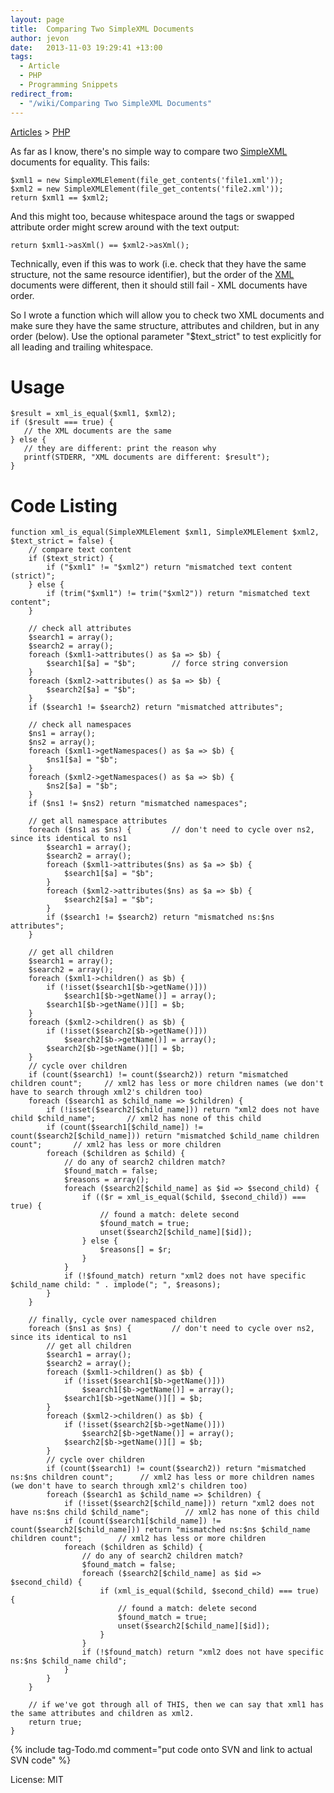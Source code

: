 ```yaml
---
layout: page
title:  Comparing Two SimpleXML Documents
author: jevon
date:   2013-11-03 19:29:41 +13:00
tags:
  - Article
  - PHP
  - Programming Snippets
redirect_from:
  - "/wiki/Comparing Two SimpleXML Documents"
---
```


[Articles](Articles.md) > [PHP](PHP.md)

As far as I know, there's no simple way to compare two <a href="http://nz.php.net/manual/en/ref.simplexml.php">SimpleXML</a> documents for equality. This fails:

```
$xml1 = new SimpleXMLElement(file_get_contents('file1.xml'));
$xml2 = new SimpleXMLElement(file_get_contents('file2.xml'));
return $xml1 == $xml2;
```

And this might too, because whitespace around the tags or swapped attribute order might screw around with the text output:

`return $xml1->asXml() == $xml2->asXml();`

Technically, even if this was to work (i.e. check that they have the same structure, not the same resource identifier), but the order of the [XML](XML.md) documents were different, then it should still fail - XML documents have order.

So I wrote a function which will allow you to check two XML documents and make sure they have the same structure, attributes and children, but in any order (below). Use the optional parameter "$text_strict" to test explicitly for all leading and trailing whitespace.

# Usage
```
$result = xml_is_equal($xml1, $xml2);
if ($result === true) {
   // the XML documents are the same
} else {
   // they are different: print the reason why
   printf(STDERR, "XML documents are different: $result");
}
```

# Code Listing
```
function xml_is_equal(SimpleXMLElement $xml1, SimpleXMLElement $xml2, $text_strict = false) {
	// compare text content
	if ($text_strict) {
		if ("$xml1" != "$xml2") return "mismatched text content (strict)";
	} else {
		if (trim("$xml1") != trim("$xml2")) return "mismatched text content";
	}

	// check all attributes
	$search1 = array();
	$search2 = array();
	foreach ($xml1->attributes() as $a => $b) {
		$search1[$a] = "$b";		// force string conversion
	}
	foreach ($xml2->attributes() as $a => $b) {
		$search2[$a] = "$b";
	}
	if ($search1 != $search2) return "mismatched attributes";
	
	// check all namespaces
	$ns1 = array();
	$ns2 = array();
	foreach ($xml1->getNamespaces() as $a => $b) {
		$ns1[$a] = "$b";
	}
	foreach ($xml2->getNamespaces() as $a => $b) {
		$ns2[$a] = "$b";
	}
	if ($ns1 != $ns2) return "mismatched namespaces";
	
	// get all namespace attributes
	foreach ($ns1 as $ns) {			// don't need to cycle over ns2, since its identical to ns1
		$search1 = array();
		$search2 = array();
		foreach ($xml1->attributes($ns) as $a => $b) {
			$search1[$a] = "$b";
		}
		foreach ($xml2->attributes($ns) as $a => $b) {
			$search2[$a] = "$b";
		}
		if ($search1 != $search2) return "mismatched ns:$ns attributes";
	}
	
	// get all children
	$search1 = array();
	$search2 = array();
	foreach ($xml1->children() as $b) {
		if (!isset($search1[$b->getName()]))
			$search1[$b->getName()] = array();
		$search1[$b->getName()][] = $b;
	}
	foreach ($xml2->children() as $b) {
		if (!isset($search2[$b->getName()]))
			$search2[$b->getName()] = array();
		$search2[$b->getName()][] = $b;
	}
	// cycle over children
	if (count($search1) != count($search2)) return "mismatched children count";		// xml2 has less or more children names (we don't have to search through xml2's children too)
	foreach ($search1 as $child_name => $children) {
		if (!isset($search2[$child_name])) return "xml2 does not have child $child_name";		// xml2 has none of this child
		if (count($search1[$child_name]) != count($search2[$child_name])) return "mismatched $child_name children count";		// xml2 has less or more children
		foreach ($children as $child) {
			// do any of search2 children match?
			$found_match = false;
			$reasons = array();
			foreach ($search2[$child_name] as $id => $second_child) {
				if (($r = xml_is_equal($child, $second_child)) === true) {
					// found a match: delete second
					$found_match = true;
					unset($search2[$child_name][$id]);
				} else {
					$reasons[] = $r;
				}
			}
			if (!$found_match) return "xml2 does not have specific $child_name child: " . implode("; ", $reasons);
		}
	}
	
	// finally, cycle over namespaced children 
	foreach ($ns1 as $ns) {			// don't need to cycle over ns2, since its identical to ns1
		// get all children
		$search1 = array();
		$search2 = array();
		foreach ($xml1->children() as $b) {
			if (!isset($search1[$b->getName()]))
				$search1[$b->getName()] = array();
			$search1[$b->getName()][] = $b;
		}
		foreach ($xml2->children() as $b) {
			if (!isset($search2[$b->getName()]))
				$search2[$b->getName()] = array();
			$search2[$b->getName()][] = $b;
		}
		// cycle over children
		if (count($search1) != count($search2)) return "mismatched ns:$ns children count";		// xml2 has less or more children names (we don't have to search through xml2's children too)
		foreach ($search1 as $child_name => $children) {
			if (!isset($search2[$child_name])) return "xml2 does not have ns:$ns child $child_name";		// xml2 has none of this child
			if (count($search1[$child_name]) != count($search2[$child_name])) return "mismatched ns:$ns $child_name children count";		// xml2 has less or more children
			foreach ($children as $child) {
				// do any of search2 children match?
				$found_match = false;
				foreach ($search2[$child_name] as $id => $second_child) {
					if (xml_is_equal($child, $second_child) === true) {
						// found a match: delete second
						$found_match = true;
						unset($search2[$child_name][$id]);
					}
				}
				if (!$found_match) return "xml2 does not have specific ns:$ns $child_name child";
			}
		}
	}	
	
	// if we've got through all of THIS, then we can say that xml1 has the same attributes and children as xml2.
	return true;
}
```

{% include tag-Todo.md comment="put code onto SVN and link to actual SVN code" %}

License: MIT
